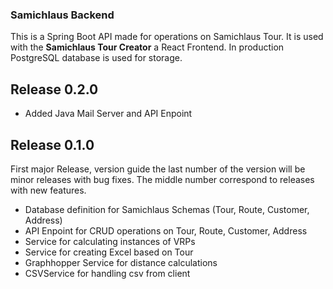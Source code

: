 ### Samichlaus Backend
This is a Spring Boot API made for operations on Samichlaus Tour. It is used with the **Samichlaus Tour Creator** a React Frontend. In production PostgreSQL database is used for storage.
## Release 0.2.0
- Added Java Mail Server and API Enpoint
## Release 0.1.0
First major Release, version guide the last number of the version will be minor releases with bug fixes. The middle number correspond to releases with new features.
- Database definition for Samichlaus Schemas (Tour, Route, Customer, Address)
- API Enpoint for CRUD operations on Tour, Route, Customer, Address
- Service for calculating instances of VRPs
- Service for creating Excel based on Tour
- Graphhopper Service for distance calculations
- CSVService for handling csv from client
